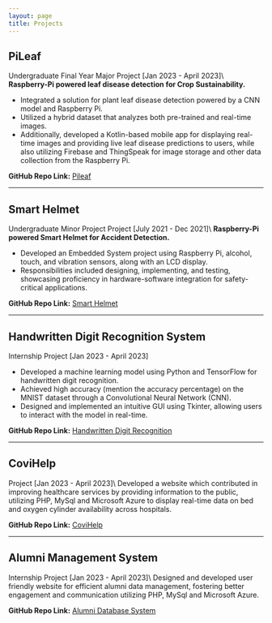 ```yaml
---
layout: page
title: Projects
---
```


## PiLeaf
Undergraduate Final Year Major Project [Jan 2023 - April 2023]\\
**Raspberry-Pi powered leaf disease detection for Crop Sustainability.**
- Integrated a solution for plant leaf disease detection powered by a CNN model and Raspberry Pi.
- Utilized a hybrid dataset that analyzes both pre-trained and real-time images.
- Additionally, developed a Kotlin-based mobile app for displaying real-time images and providing live leaf disease predictions to users, while also utilizing Firebase and ThingSpeak for image storage and other data collection from the Raspberry Pi.

**GitHub Repo Link:** [Pileaf](https://github.com/CRK9587/PiLeaf)

-------------------------------------------------------------------

## Smart Helmet
Undergraduate Minor Project Project [July 2021 - Dec 2021]\\
**Raspberry-Pi powered Smart Helmet for Accident Detection.**
- Developed an Embedded System project using Raspberry Pi, alcohol, touch, and vibration sensors, along with an LCD display.
- Responsibilities included designing, implementing, and testing, showcasing proficiency in hardware-software integration for safety-critical applications.

**GitHub Repo Link:** [Smart Helmet](https://github.com/CRK9587/Smart-Helmet)

--------------------------------------------------------------------

## Handwritten Digit Recognition System
Internship Project [Jan 2023 - April 2023]
- Developed a machine learning model using Python and TensorFlow for handwritten digit recognition.
- Achieved high accuracy (mention the accuracy percentage) on the MNIST dataset through a Convolutional Neural Network (CNN).
- Designed and implemented an intuitive GUI using Tkinter, allowing users to interact with the model in real-time.

**GitHub Repo Link:** [Handwritten Digit Recognition](https://github.com/CRK9587/Handwritten-Digit-Recognition)

-------------------------------------------------------------------

## CoviHelp
Project [Jan 2023 - April 2023]\\
Developed a website which contributed in improving healthcare services by providing information to the public, utilizing PHP, MySql and Microsoft Azure to display real-time data on bed and oxygen cylinder availability across hospitals.

**GitHub Repo Link:** [CoviHelp](https://github.com/CRK9587/CoviHelp)

-------------------------------------------------------------------

## Alumni Management System
Internship Project [Jan 2023 - April 2023]\\
Designed and developed user friendly website for efficient alumni data management, fostering better engagement and communication utilizing PHP, MySql and Microsoft Azure.

**GitHub Repo Link:** [Alumni Database System](https://github.com/CRK9587/Alumni-Database-System)

